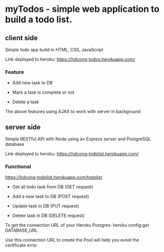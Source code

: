 # myTodos - simple web application to build a todo list.

## client side

Simple todo app build in HTML, CSS, JavaScript

Link deployed to heroku: https://hdcong-todos.herokuapp.com/

### Feature

* Add new task to DB

* Mark a task is complete or not

* Delete a task 

The above features using AJAX to work with server in background

## server side

Simple RESTful API with Node using an Express server and PostgreSQL database

Link deployed to heroku: https://hdcong-todolist.herokuapp.com/

### Functional

https://hdcong-todolist.herokuapp.com/todolist

* Get all todo task from DB (GET request)

* Add a new task to DB (POST request)

* Update task in DB (PUT request)

* Delete task in DB (DELETE request)

To get the connection URL of your Heroku Postgres: heroku config:get DATABASE_URL

Use this connection URL to create the Pool will help you avoid the certificate error



